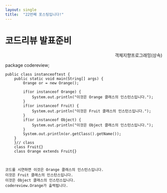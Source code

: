 ```yaml
---
layout: single
title:  "22번째 포스팅입니다!"
---
```

# 코드리뷰 발표준비
<div style="text-align: right">객체지향프로그래밍(상속)</div>
 
 package codereview;
	
    public class instanceoftest {
		public static void main(String[] args) {
			Orange or = new Orange();
			
			if(or instanceof Orange) {
				System.out.println("이것은 Orange 클래스의 인스턴스입니다.");
			}
			if(or instanceof Fruit) {
				System.out.println("이것은 Fruit 클래스의 인스턴스입니다.");
			}
			if(or instanceof Object) {
				System.out.println("이것은 Object 클래스의 인스턴스입니다.");
			}
			System.out.println(or.getClass().getName());
		}
		}// class
		class Fruit{}
		class Orange extends Fruit{}



    코드를 시연하면 이것은 Orange 클래스의 인스턴스입니다.
	이것은 Fruit 클래스의 인스턴스입니다.
	이것은 Object 클래스의 인스턴스입니다.
	codereview.Orange가 출력됩니다.

